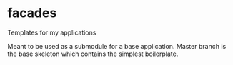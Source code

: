 # facades
Templates for my applications

Meant to be used as a submodule for a base application. Master branch is the base skeleton which contains the simplest boilerplate.
